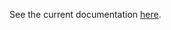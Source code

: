 See the current documentation [here](https://rawgit.com/spacecookies1868/frc2017-documentation/master/html/index.html).
